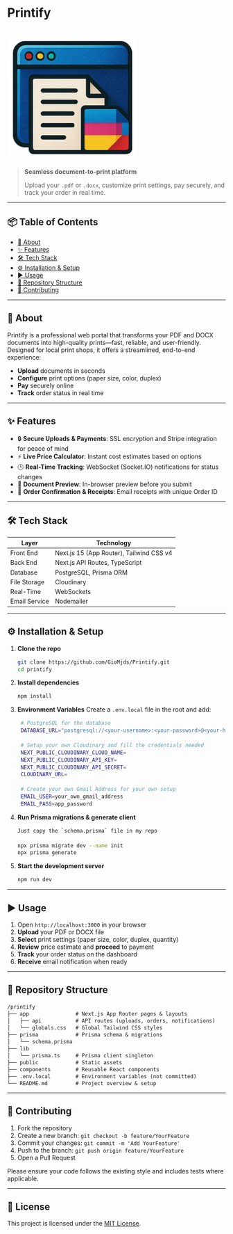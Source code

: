 # Printify
# ![Printify Logo](public/printify_logo.png) 

> **Seamless document-to-print platform**
>
> Upload your `.pdf` or `.docx`, customize print settings, pay securely, and track your order in real time.

---

## 📦 Table of Contents

* [🚀 About](#-about)
* [✨ Features](#-features)
* [🛠️ Tech Stack](#tech-stack)
* [⚙️ Installation & Setup](#️-installation--setup)
* [▶️ Usage](#-usage)
* [📁 Repository Structure](#-repository-structure)
* [🤝 Contributing](#-contributing)

---

## 🚀 About

Printify is a professional web portal that transforms your PDF and DOCX documents into high-quality prints—fast, reliable, and user-friendly. Designed for local print shops, it offers a streamlined, end-to-end experience:

* **Upload** documents in seconds
* **Configure** print options (paper size, color, duplex)
* **Pay** securely online
* **Track** order status in real time

---

## ✨ Features

* 🔒 **Secure Uploads & Payments**: SSL encryption and Stripe integration for peace of mind
* ⚡ **Live Price Calculator**: Instant cost estimates based on options
* 🕒 **Real-Time Tracking**: WebSocket (Socket.IO) notifications for status changes
* 📄 **Document Preview**: In-browser preview before you submit
* 📧 **Order Confirmation & Receipts**: Email receipts with unique Order ID

---

## 🛠️ Tech Stack

| Layer         | Technology                               |
| ------------- | ---------------------------------------- |
| Front End     | Next.js 15 (App Router), Tailwind CSS v4 |
| Back End      | Next.js API Routes, TypeScript           |
| Database      | PostgreSQL, Prisma ORM                   |
| File Storage  | Cloudinary                               |
| Real-Time     | WebSockets                               |
| Email Service | Nodemailer                               |

---

## ⚙️ Installation & Setup

1. **Clone the repo**

   ```bash
   git clone https://github.com/GioMjds/Printify.git
   cd printify
   ```

2. **Install dependencies**

   ```bash
   npm install
   ```

3. **Environment Variables** Create a `.env.local` file in the root and add:

   ```bash
    # PostgreSQL for the database
    DATABASE_URL="postgresql://<your-username>:<your-password>@<your-host>:5432/printify?schema=public"
    
    # Setup your own Cloudinary and fill the credentials needed
    NEXT_PUBLIC_CLOUDINARY_CLOUD_NAME=
    NEXT_PUBLIC_CLOUDINARY_API_KEY=
    NEXT_PUBLIC_CLOUDINARY_API_SECRET=
    CLOUDINARY_URL=
    
    # Create your own Gmail Address for your own setup
    EMAIL_USER=your_own_gmail_address
    EMAIL_PASS=app_password
   ```

4. **Run Prisma migrations & generate client**

   ```bash
   Just copy the `schema.prisma` file in my repo

   npx prisma migrate dev --name init
   npx prisma generate
   ```

5. **Start the development server**

   ```bash
   npm run dev
   ```

---

## ▶️ Usage

1. Open `http://localhost:3000` in your browser
2. **Upload** your PDF or DOCX file
3. **Select** print settings (paper size, color, duplex, quantity)
4. **Review** price estimate and **proceed** to payment
5. **Track** your order status on the dashboard
6. **Receive** email notification when ready

---

## 📁 Repository Structure

```folder
/printify
├── app               # Next.js App Router pages & layouts
│   ├── api           # API routes (uploads, orders, notifications)
│   └── globals.css   # Global Tailwind CSS styles
├── prisma            # Prisma schema & migrations
│   └── schema.prisma
├── lib
│   └── prisma.ts     # Prisma client singleton
├── public            # Static assets
├── components        # Reusable React components
├── .env.local        # Environment variables (not committed)
└── README.md         # Project overview & setup
```

---

## 🤝 Contributing

1. Fork the repository
2. Create a new branch: `git checkout -b feature/YourFeature`
3. Commit your changes: `git commit -m 'Add YourFeature'`
4. Push to the branch: `git push origin feature/YourFeature`
5. Open a Pull Request

Please ensure your code follows the existing style and includes tests where applicable.

---

## 📄 License

This project is licensed under the [MIT License](./LICENSE).
